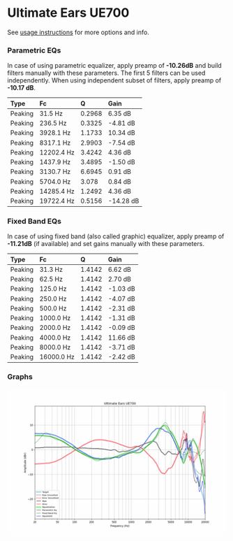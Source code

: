 # Ultimate Ears UE700
See [usage instructions](https://github.com/jaakkopasanen/AutoEq#usage) for more options and info.

### Parametric EQs
In case of using parametric equalizer, apply preamp of **-10.26dB** and build filters manually
with these parameters. The first 5 filters can be used independently.
When using independent subset of filters, apply preamp of **-10.17 dB**.

| Type    | Fc         |      Q | Gain      |
|:--------|:-----------|:-------|:----------|
| Peaking | 31.5 Hz    | 0.2968 | 6.35 dB   |
| Peaking | 236.5 Hz   | 0.3325 | -4.81 dB  |
| Peaking | 3928.1 Hz  | 1.1733 | 10.34 dB  |
| Peaking | 8317.1 Hz  | 2.9903 | -7.54 dB  |
| Peaking | 12202.4 Hz | 3.4242 | 4.36 dB   |
| Peaking | 1437.9 Hz  | 3.4895 | -1.50 dB  |
| Peaking | 3130.7 Hz  | 6.6945 | 0.91 dB   |
| Peaking | 5704.0 Hz  | 3.078  | 0.84 dB   |
| Peaking | 14285.4 Hz | 1.2492 | 4.36 dB   |
| Peaking | 19722.4 Hz | 0.5156 | -14.28 dB |

### Fixed Band EQs
In case of using fixed band (also called graphic) equalizer, apply preamp of **-11.21dB**
(if available) and set gains manually with these parameters.

| Type    | Fc         |      Q | Gain     |
|:--------|:-----------|:-------|:---------|
| Peaking | 31.3 Hz    | 1.4142 | 6.62 dB  |
| Peaking | 62.5 Hz    | 1.4142 | 2.70 dB  |
| Peaking | 125.0 Hz   | 1.4142 | -1.03 dB |
| Peaking | 250.0 Hz   | 1.4142 | -4.07 dB |
| Peaking | 500.0 Hz   | 1.4142 | -2.31 dB |
| Peaking | 1000.0 Hz  | 1.4142 | -1.31 dB |
| Peaking | 2000.0 Hz  | 1.4142 | -0.09 dB |
| Peaking | 4000.0 Hz  | 1.4142 | 11.66 dB |
| Peaking | 8000.0 Hz  | 1.4142 | -3.71 dB |
| Peaking | 16000.0 Hz | 1.4142 | -2.42 dB |

### Graphs
![](./Ultimate%20Ears%20UE700.png)